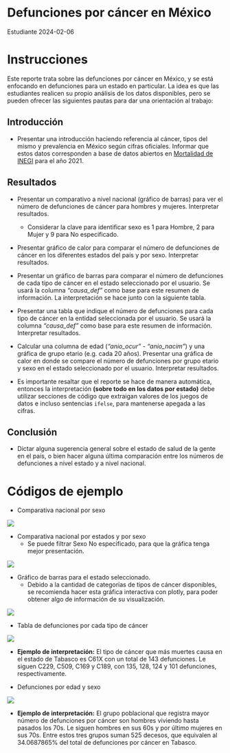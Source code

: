 Defunciones por cáncer en México
================
Estudiante
2024-02-06

# Instrucciones

Este reporte trata sobre las defunciones por cáncer en México, y se está
enfocando en defunciones para un estado en particular. La idea es que
las estudiantes realicen su propio análisis de los datos disponibles,
pero se pueden ofrecer las siguientes pautas para dar una orientación al
trabajo:

## Introducción

- Presentar una introducción haciendo referencia al cáncer, tipos del
  mismo y prevalencia en México según cifras oficiales. Informar que
  estos datos corresponden a base de datos abiertos en [Mortalidad de
  INEGI](https://www.inegi.org.mx/programas/mortalidad/#datos_abiertos)
  para el año 2021.

## Resultados

- Presentar un comparativo a nivel nacional (gráfico de barras) para ver
  el número de defunciones de cáncer para hombres y mujeres. Interpretar
  resultados.

  - Considerar la clave para identificar sexo es 1 para Hombre, 2 para
    Mujer y 9 para No especificado.

- Presentar gráfico de calor para comparar el número de defunciones de
  cáncer en los diferentes estados del país y por sexo. Interpretar
  resultados.

- Presentar un gráfico de barras para comparar el número de defunciones
  de cada tipo de cáncer en el estado seleccionado por el usuario. Se
  usará la columna *“causa_def”* como base para este resumen de
  información. La interpretación se hace junto con la siguiente tabla.

- Presentar una tabla que indique el número de defunciones para cada
  tipo de cáncer en la entidad seleccionada por el usuario. Se usará la
  columna *“causa_def”* como base para este resumen de información.
  Interpretar resultados.

- Calcular una columna de edad (*“anio_ocur”* - *“anio_nacim”*) y una
  gráfica de grupo etario (e.g. cada 20 años). Presentar una gráfica de
  calor en donde se compare el número de defunciones por grupo etario y
  sexo en el estado seleccionado por el usuario. Interpretar resultados.

- Es importante resaltar que el reporte se hace de manera automática,
  entonces la interpretación **(sobre todo en los datos por estado)**
  debe utilizar secciones de código que extraigan valores de los juegos
  de datos e incluso sentencias `ifelse`, para mantenerse apegada a las
  cifras.

## Conclusión

- Dictar alguna sugerencia general sobre el estado de salud de la gente
  en el país, o bien hacer alguna última comparación entre los números
  de defunciones a nivel estado y a nivel nacional.

# Códigos de ejemplo

- Comparativa nacional por sexo

![](Sesion3_Proyecto_files/figure-gfm/defun_nacional_sexo-1.png)<!-- -->

- Comparativa nacional por estados y por sexo
  - Se puede filtrar Sexo No especificado, para que la gráfica tenga
    mejor presentación.

![](Sesion3_Proyecto_files/figure-gfm/defun_nacional_estados_sexo-1.png)<!-- -->

- Gráfico de barras para el estado seleccionado.
  - Debido a la cantidad de categorías de tipos de cáncer disponibles,
    se recomienda hacer esta gráfica interactiva con plotly, para poder
    obtener algo de información de su visualización.

![](Sesion3_Proyecto_files/figure-gfm/defun_estado_%20tipocancer_grafica-1.png)<!-- -->

- Tabla de defunciones por cada tipo de cáncer

![](Sesion3_Proyecto_files/figure-gfm/defun_estado_tipocancer_tabla-1.png)<!-- -->

- **Ejemplo de interpretación:** El tipo de cáncer que más muertes causa
  en el estado de Tabasco es C61X con un total de 143 defunciones. Le
  siguen C229, C509, C169 y C189, con 135, 128, 124 y 101 defunciones,
  respectivamente.

- Defunciones por edad y sexo

![](Sesion3_Proyecto_files/figure-gfm/defun_estado_edadsexo-1.png)<!-- -->

- **Ejemplo de interpretación:** El grupo poblacional que registra mayor
  número de defunciones por cáncer son hombres viviendo hasta pasados
  los 70s. Le siguen hombres en sus 60s y por último mujeres en sus 70s.
  Entre estos tres grupos suman 525 decesos, que equivalen al
  34.0687865% del total de defunciones por cáncer en Tabasco.
